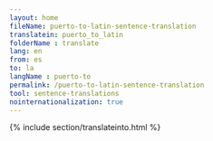 ```yaml
---
layout: home
fileName: puerto-to-latin-sentence-translation
translatein: puerto_to_latin
folderName : translate
lang: en
from: es
to: la
langName : puerto-to
permalink: /puerto-to-latin-sentence-translation
tool: sentence-translations
nointernationalization: true
---
```

{% include section/translateinto.html %}
